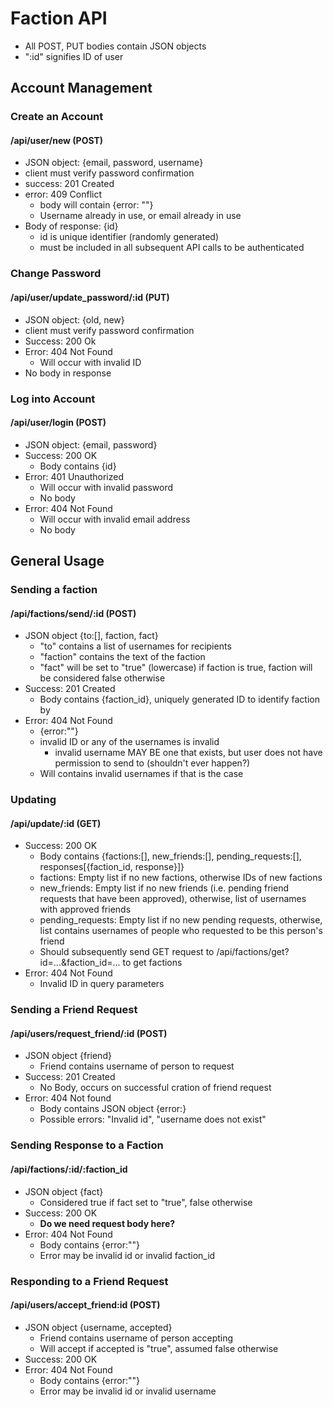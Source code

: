 # Faction API
- All POST, PUT bodies contain JSON objects
- ":id" signifies ID of user

## Account Management
### Create an Account
#### /api/user/new (POST)
- JSON object: {email, password, username}
- client must verify password confirmation
- success: 201 Created
- error: 409 Conflict
    - body will contain {error: ""}
    - Username already in use, or email already in use
- Body of response: {id}
    - id is unique identifier (randomly generated)
    - must be included in all subsequent API calls to be authenticated

### Change Password
#### /api/user/update_password/:id (PUT)
- JSON object: {old, new}
- client must verify password confirmation
- Success: 200 Ok
- Error: 404 Not Found
    - Will occur with invalid ID
- No body in response

### Log into Account
#### /api/user/login (POST)
- JSON object: {email, password}
- Success: 200 OK
    - Body contains {id}
- Error: 401 Unauthorized
    - Will occur with invalid password
    - No body
- Error: 404 Not Found
    - Will occur with invalid email address
    - No body

## General Usage
### Sending a faction
#### /api/factions/send/:id (POST)
- JSON object {to:[], faction, fact}
    - "to" contains a list of usernames for recipients
    - "faction" contains the text of the faction
    - "fact" will be set to "true" (lowercase) if faction is true, faction will be considered false otherwise
- Success: 201 Created
    - Body contains {faction_id}, uniquely generated ID to identify faction by
- Error: 404 Not Found
    - {error:""}
    - invalid ID or any of the usernames is invalid
        - invalid username MAY BE one that exists, but user does not have permission to send to (shouldn't ever happen?)
    - Will contains invalid usernames if that is the case

### Updating
#### /api/update/:id (GET)
- Success: 200 OK
    - Body contains {factions:[], new_friends:[], pending_requests:[], responses[{faction_id, response}]}
    - factions: Empty list if no new factions, otherwise IDs of new factions
    - new_friends: Empty list if no new friends (i.e. pending friend requests that have been approved), otherwise, list of usernames with approved friends
    - pending_requests: Empty list if no new pending requests, otherwise, list contains usernames of people who requested to be this person's friend
    - Should subsequently send GET request to /api/factions/get?id=...&faction_id=... to get factions
- Error: 404 Not Found
    - Invalid ID in query parameters

### Sending a Friend Request
#### /api/users/request_friend/:id (POST)
- JSON object {friend}
    - Friend contains username of person to request
- Success: 201 Created
    - No Body, occurs on successful cration of friend request
- Error: 404 Not found
    - Body contains JSON object {error:}
    - Possible errors: "Invalid id", "username does not exist"

### Sending Response to a Faction
#### /api/factions/:id/:faction_id
- JSON object {fact}
    - Considered true if fact set to "true", false otherwise
- Success: 200 OK
    - **Do we need request body here?**
- Error: 404 Not Found
    - Body contains {error:""}
    - Error may be invalid id or invalid faction_id

### Responding to a Friend Request
#### /api/users/accept_friend:id (POST)
- JSON object {username, accepted}
    - Friend contains username of person accepting
    - Will accept if accepted is "true", assumed false otherwise
- Success: 200 OK
- Error: 404 Not Found
    - Body contains {error:""}
    - Error may be invalid id or invalid username
